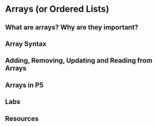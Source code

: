 # Arrays (or Ordered Lists)

## What are arrays? Why are they important?

## Array Syntax

## Adding, Removing, Updating and Reading from Arrays

## Arrays in P5

## Labs

## Resources
